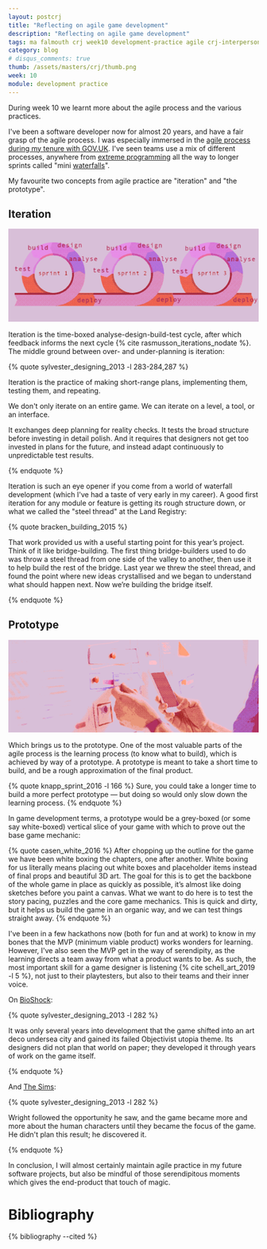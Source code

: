 ```yaml
---
layout: postcrj
title: "Reflecting on agile game development"
description: "Reflecting on agile game development"
tags: ma falmouth crj week10 development-practice agile crj-interpersonal crj-procedural
category: blog
# disqus_comments: true
thumb: /assets/masters/crj/thumb.png
week: 10
module: development practice
---
```


During week 10 we learnt more about the agile process and the various practices.

I've been a software developer now for almost 20 years, and have a fair grasp of the agile process. I was especially immersed in the [agile process during my tenure with GOV.UK](https://www.gov.uk/service-manual/agile-delivery). I've seen teams use a mix of different processes, anywhere from [extreme programming](https://www.agilealliance.org/glossary/xp/) all the way to longer sprints called "mini [waterfalls](https://www.lucidchart.com/blog/waterfall-project-management-methodology)".

My favourite two concepts from agile practice are "iteration" and "the prototype".

## Iteration

![Iteration](/assets/posts/2020-11-26-reflecting-on-agile-game-development/iteration.png)

Iteration is the time-boxed analyse-design-build-test cycle, after which feedback informs the next cycle {% cite rasmusson_iterations_nodate %}. The middle ground between over- and under-planning is iteration:

{% quote sylvester_designing_2013 -l 283-284,287 %}

Iteration is the practice of making short-range plans, implementing them, testing them, and repeating.

We don't only iterate on an entire game. We can iterate on a level, a tool, or an interface.

It exchanges deep planning for reality checks. It tests the broad structure before investing in detail polish. And it requires that designers not get too invested in plans for the future, and instead adapt continuously to unpredictable test results.

{% endquote %}

Iteration is such an eye opener if you come from a world of waterfall development (which I've had a taste of very early in my career). A good first iteration for any module or feature is getting its rough structure down, or what we called the "steel thread" at the Land Registry:

{% quote bracken_building_2015 %}

That work provided us with a useful starting point for this year’s project. Think of it like bridge-building. The first thing bridge-builders used to do was throw a steel thread from one side of the valley to another, then use it to help build the rest of the bridge. <span class="highlight">Last year we threw the steel thread, and found the point where new ideas crystallised and we began to understand what should happen next.</span> Now we’re building the bridge itself.

{% endquote %}

## Prototype

![Prototype](/assets/posts/2020-11-26-reflecting-on-agile-game-development/prototype.png)

Which brings us to the prototype. One of the most valuable parts of the agile process is the learning process (to know what to build), which is achieved by way of a prototype. A prototype is meant to take a short time to build, and be a rough approximation of the final product.

{% quote knapp_sprint_2016 -l 166 %}
Sure, you could take a longer time to build a more perfect prototype &mdash; but doing so would only slow down the learning process.
{% endquote %}

In game development terms, a prototype would be a grey-boxed (or some say white-boxed) vertical slice of your game with which to prove out the base game mechanic:

{% quote casen_white_2016 %}
After chopping up the outline for the game we have been white boxing the chapters, one after another. White boxing for us literally means placing out white boxes and placeholder items instead of final props and beautiful 3D art. The goal for this is to <span class="highlight">get the backbone of the whole game in place as quickly as possible</span>, it’s almost like doing sketches before you paint a canvas. What we want to do here is to <span class="highlight">test the story pacing, puzzles and the core game mechanics</span>. This is quick and dirty, but it helps us build the game in an organic way, and we can test things straight away.
{% endquote %}

I've been in a few hackathons now (both for fun and at work) to know in my bones that the MVP (minimum viable product) works wonders for learning. However, I've also seen the MVP get in the way of serendipity, as the learning directs a team away from what a product wants to be. As such, the most important skill for a game designer is listening {% cite schell_art_2019 -l 5 %}, not just to their playtesters, but also to their teams and their inner voice.

On [BioShock](https://www.bioshockgame.com/):

{% quote sylvester_designing_2013 -l 282 %}

It was only several years into development that the game shifted into an art deco undersea city and gained its failed Objectivist utopia theme. <span class="highlight">Its designers did not plan that world on paper; they developed it through years of work on the game itself.</span>

{% endquote %}

And [The Sims](https://www.ea.com/en-gb/games/the-sims):

{% quote sylvester_designing_2013 -l 282 %}

Wright followed the opportunity he saw, and the game became more and more about the human characters until they became the focus of the game. <span class="highlight">He didn't plan this result; he discovered it.</span>

{% endquote %}

In conclusion, I will almost certainly maintain agile practice in my future software projects, but also be mindful of those serendipitous moments which gives the end-product that touch of magic.

# Bibliography

{% bibliography --cited %}
